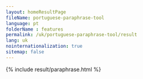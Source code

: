 ```yaml
---
layout: homeResultPage
fileName: portuguese-paraphrase-tool
language: pt
folderName : features
permalink: /uk/portuguese-paraphrase-tool/result
lang: uk
nointernationalization: true
sitemap: false
---
```

{% include result/paraphrase.html %}

<script src="/js/result/paraprashing.js" data-foldername="{{page.folderName}}" data-lang="{{page.lang}}"></script>